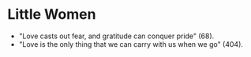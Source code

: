 
# Little Women

* "Love casts out fear, and gratitude can conquer pride" (68).
* "Love is the only thing that we can carry with us when we go" (404).

